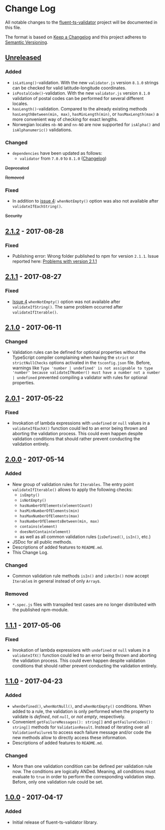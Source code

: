 # Change Log
All notable changes to the [fluent-ts-validator](https://github.com/markusbohl/fluent-ts-validator) project will be documented in this file.

The format is based on [Keep a Changelog](http://keepachangelog.com/)
and this project adheres to [Semantic Versioning](http://semver.org/).

## [Unreleased](https://github.com/markusbohl/fluent-ts-validator/branches/all?utf8=%E2%9C%93&query=feature)

### Added
- `isLatLong()`-validation. With the new `validator.js` version `8.1.0` strings can be checked for valid latitude-longitude coordinates.
- `isPostalCode()`-validation. With the new `validator.js` version `8.1.0` validation of postal codes can be performed for several different locales.
- `hasLength()`-validation. Compared to the already existing methods `hasLengthBetween(min, max)`, `hasMinLength(min)`, or `hasMaxLength(max)` a more convenient way of checking for exact lengths. 
- Norwegian locales `nb-NO` and `nn-NO` are now supported for `isAlpha()` and `isAlphanumeric()` validations.

### Changed
- `dependencies` have been updated as follows:
    - `validator` from `7.0.0` to `8.1.0` ([Changelog](https://github.com/chriso/validator.js/blob/master/CHANGELOG.md))

~~Deprecated~~

~~Removed~~

### Fixed
- In addition to [issue 4](https://github.com/markusbohl/fluent-ts-validator/issues/4): `whenNotEmpty()` option was also not available after `validateIfEachString()`.

~~Security~~

## [2.1.2](https://github.com/markusbohl/fluent-ts-validator/releases/tag/2.1.2) - 2017-08-28

### Fixed
- Publishing error: Wrong folder published to npm for version `2.1.1`. Issue reported here: [Problems with version 2.1.1](https://github.com/markusbohl/fluent-ts-validator/issues/6)

## [2.1.1](https://github.com/markusbohl/fluent-ts-validator/releases/tag/2.1.1) - 2017-08-27

### Fixed
- [Issue 4](https://github.com/markusbohl/fluent-ts-validator/issues/4) `whenNotEmpty()` option was not available after `validateIfString()`. The same problem occurred after `validateIfIterable()`.


## [2.1.0](https://github.com/markusbohl/fluent-ts-validator/releases/tag/2.1.0) - 2017-06-11

### Changed

- Validation rules can be defined for optional properties without the TypeScript compiler complaining 
when having the `strict` or `strictNullChecks` options activated in the `tsconfig.json` file. 
Before, warnings like `Type 'number | undefined' is not assignable to type 'number' because validateIfNumber() must have a number not a number | undefined`
prevented compiling a validator with rules for optional properties.

## [2.0.1](https://github.com/markusbohl/fluent-ts-validator/releases/tag/2.0.1) - 2017-05-22

### Fixed

- Invokation of lambda expressions with `undefined` or `null` values in a `validateIfEachX()` function could led to an error being thrown
and aborting the validation process. This could even happen despite validation conditions that should rather prevent conducting the validation entirely. 


## [2.0.0](https://github.com/markusbohl/fluent-ts-validator/releases/tag/2.0.0) - 2017-05-14

### Added

- New group of validation rules for `Iterables`. The entry point `validateIfIterable()` allows to apply the following checks:
    - `isEmpty()`
    - `isNotEmpty()`
    - `hasNumberOfElements(elementCount)`
    - `hasMinNumberOfElements(min)`
    - `hasMaxNumberOfElements(max)`
    - `hasNumberOfElementsBetween(min, max)`
    - `contains(element)`
    - `doesNotContain(element)`
    - as well as all common validation rules (`isDefined()`, `isIn()`, etc.)
- JSDoc for all public methods.
- Descriptions of added features to `README.md`.
- This Change Log.

### Changed

- Common validation rule methods `isIn()` and `isNotIn()` now accept `Iterable`s in general instead of only `Array`s.
 
### Removed

- `*.spec.js` files with transpiled test cases are no longer distributed with the published npm-module.

## [1.1.1](https://github.com/markusbohl/fluent-ts-validator/releases/tag/1.1.1) - 2017-05-06

### Fixed

- Invokation of lambda expressions with `undefined` or `null` values in a `validateIfX()` function could led to an error being thrown
and aborting the validation process. This could even happen despite validation conditions that should rather prevent conducting the validation entirely. 



## [1.1.0](https://github.com/markusbohl/fluent-ts-validator/releases/tag/1.1.0) - 2017-04-23

### Added

- `whenDefined()`, `whenNotNull()`, and `whenNotEmpty()` conditions. 
When added to a rule, the validation is only performed when the property to validate is _defined_, _not `null`_, or _not empty_, respectively.
- Convenient `getFailureMessages(): string[]` and `getFailureCodes(): string[]` methods for `ValidationResult`.
Instead of iterating over all `ValidationFailure`s to access each failure message and/or code the new methods allow to directly access these information.
- Descriptions of added features to `README.md`.

### Changed

- More than one validation condition can be defined per validation rule now. The conditions are logically ANDed. 
Meaning, all conditions must evaluate to `true` in order to perform the corresponding validation step. 
Before, only one validation rule could be set.



## [1.0.0](https://github.com/markusbohl/fluent-ts-validator/releases/tag/1.0.0) - 2017-04-17

### Added

- Initial release of fluent-ts-validator library.
